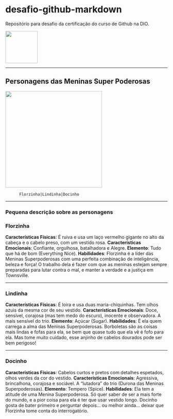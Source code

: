 # desafio-github-markdown
Repositório para desafio da certificação do curso de Github na DIO.

<img src="https://cdn.jsdelivr.net/gh/devicons/devicon@latest/icons/github/github-original.svg" width="100px">

-----
## Personagens das Meninas Super Poderosas 


<img src="https://imgsapp2.correiobraziliense.com.br/app/noticia_127983242361/2016/04/30/529865/20160430114847411945a.jpg" width="300px">

          Florzinha|Lindinha|Docinho

------

### **Pequena descrição sobre as personagens**

### **Florzinha**

**Características Físicas**: É ruiva e usa um laço vermelho gigante no alto da cabeça e o cabelo preso, com um vestido rosa.
**Características Emocionais**: Confiante, orgulhosa, batalhadora e Alegre.
**Elemento**: Tudo que há de bom (Everything Nice).
**Habilidades**: Florzinha é a líder das Meninas Superpoderosas com uma perfeita combinação de inteligência, beleza e força! O trabalho dela é fazer com que as meninas estejam sempre preparadas para lutar contra o mal, e manter a verdade e a justiça em Townsville.

----

### **Lindinha**

**Características Físicas**:  É loira e usa duas maria-chiquinhas. Tem olhos azuis da mesma cor de seu vestido.
**Características Emocionais**: Doce, sensível, corajosa (mas tem medo do escuro), inocente e observadora. A mais sensível do trio.
**Elemento**: Açúcar (Sugar).
**Habilidades**: É ela quem carrega a alma das Meninas Superpoderosas. Borboletas são as coisas mais lindas e fofas para ela, se bem que quase tudo que ela vê é fofo para ela. Mas tome muito cuidado, esse anjinho de cabelos dourados pode ser bem perigoso!

----

### **Docinho**

**Características Físicas**:  Cabelos curtos e pretos com detalhes espetados, olhos verdes da cor do vestido.
**Características Emocionais**: Agressiva, brincalhona, corajosa e sociável. A “lutadora” do trio (Durona das Meninas Superpoderosas).
**Elemento**: Tempero (Spice).
**Habilidades**: Ela tem a atitude de uma Menina Superpoderosa. Só quer saber de ser a mais forte do mundo, e a pior coisa para ela é ter que usar vestido longo. Docinho gosta de bater primeiro e perguntar depois... ou melhor ainda... deixar que Florzinha tome conta do interrogatório.
